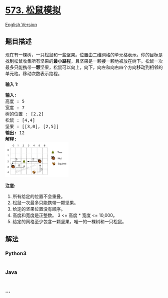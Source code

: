 # [573. 松鼠模拟](https://leetcode-cn.com/problems/squirrel-simulation)

[English Version](/solution/0500-0599/0573.Squirrel%20Simulation/README_EN.md)

## 题目描述

<!-- 这里写题目描述 -->

<p>现在有一棵树，一只松鼠和一些坚果。位置由二维网格的单元格表示。你的目标是找到松鼠收集所有坚果的<strong>最小路程</strong>，且坚果是一颗接一颗地被放在树下。松鼠一次最多只能携带<strong>一颗</strong>坚果，松鼠可以向上，向下，向左和向右四个方向移动到相邻的单元格。移动次数表示路程。</p>

<p><strong>输入 1:</strong></p>

<pre><strong>输入:</strong> 
高度 : 5
宽度 : 7
树的位置 : [2,2]
松鼠 : [4,4]
坚果 : [[3,0], [2,5]]
<strong>输出:</strong> 12
<strong>解释:</strong>
<img src="/solution/0500-0599/0573.Squirrel Simulation/images/squirrel_simulation.png" style="width: 40%;">​​​​​
</pre>

<p><strong>注意:</strong></p>

<ol>
	<li>所有给定的位置不会重叠。</li>
	<li>松鼠一次最多只能携带一颗坚果。</li>
	<li>给定的坚果位置没有顺序。</li>
	<li>高度和宽度是正整数。 3 &lt;= 高度 * 宽度 &lt;= 10,000。</li>
	<li>给定的网格至少包含一颗坚果，唯一的一棵树和一只松鼠。</li>
</ol>


## 解法

<!-- 这里可写通用的实现逻辑 -->

<!-- tabs:start -->

### **Python3**

<!-- 这里可写当前语言的特殊实现逻辑 -->

```python

```

### **Java**

<!-- 这里可写当前语言的特殊实现逻辑 -->

```java

```

### **...**

```

```

<!-- tabs:end -->
